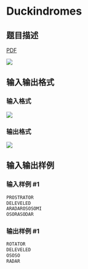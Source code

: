 # Duckindromes

## 题目描述

[problemUrl]: https://uva.onlinejudge.org/index.php?option=com_onlinejudge&Itemid=8&category=866&page=show_problem&problem=4970

[PDF](https://uva.onlinejudge.org/external/130/p13072.pdf)

![](https://cdn.luogu.com.cn/upload/vjudge_pic/UVA13072/b610619cf2be874161a8c0bf6c7d3d173b5a5bb1.png)

## 输入输出格式

### 输入格式

![](https://cdn.luogu.com.cn/upload/vjudge_pic/UVA13072/b1ffb2d450ddde4c7b07b22ff473ab314510c6e1.png)

### 输出格式

![](https://cdn.luogu.com.cn/upload/vjudge_pic/UVA13072/e7cd2b5904818db1949888fa0cec5fa4806cfa1d.png)

## 输入输出样例

### 输入样例 #1

```cpp
PROSTRATOR
DELEVELED
ARADAROSOSOMI
OSORASODAR
```


### 输出样例 #1

```cpp
ROTATOR
DELEVELED
OSOSO
RADAR
```



